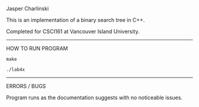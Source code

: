 Jasper Charlinski

This is an implementation of a binary search tree in C++.

Completed for CSCI161 at Vancouver Island University.

-----------------------------------------------------------

HOW TO RUN PROGRAM

    make

    ./lab4x

-----------------------------------------------------------

ERRORS / BUGS

Program runs as the documentation suggests with no noticeable issues. 
